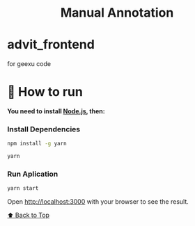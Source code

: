 <h1 align="center">Manual Annotation</h1>

# advit_frontend
for geexu code 

# :construction_worker: How to run
**You need to install [Node.js](https://nodejs.org/en/download/), then:**

### Install Dependencies
```bash
npm install -g yarn
```

```bash
yarn
```


### Run Aplication

```bash 
yarn start 
```

Open [http://localhost:3000](http://localhost:3000) with your browser to see the result.
<br>

[⬆ Back to Top](#pushpin-table-of-contents)
